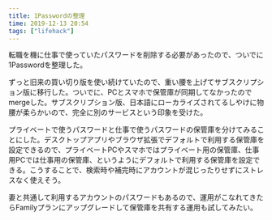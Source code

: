 ```yaml
---
title: 1Passwordの整理
time: 2019-12-13 20:54
tags: ["lifehack"]
---
```


転職を機に仕事で使っていたパスワードを削除する必要があったので、ついでに1Passwordを整理した。

ずっと旧来の買い切り版を使い続けていたので、重い腰を上げてサブスクリプション版に移行した。ついでに、PCとスマホで保管庫が同期してなかったのでmergeした。サブスクリプション版、日本語にローカライズされてるしやけに物腰が柔らかいので、完全に別のサービスという印象を受けた。

プライベートで使うパスワードと仕事で使うパスワードの保管庫を分けてみることにした。デスクトップアプリやブラウザ拡張でデフォルトで利用する保管庫を設定できるので、プライベートPCやスマホではプライベート用の保管庫、仕事用PCでは仕事用の保管庫、というようにデフォルトで利用する保管庫を設定できる。こうすることで、検索時や補完時にアカウントが混じったりせずにストレスなく使えそう。

妻と共通して利用するアカウントのパスワードもあるので、運用がこなれてきたらFamilyプランにアップグレードして保管庫を共有する運用も試してみたい。
